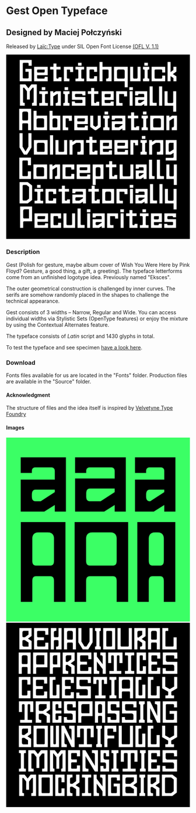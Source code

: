 # Gest Open Typeface
## Designed by Maciej Połczyński
Released by [Laïc:Type](https://laic.pl) under SIL Open Font License [(OFL V. 1.1)](https://scripts.sil.org/cms/scripts/page.php?site_id=nrsi&id=ofl)

![Gest](Images/Gest_2021_RW.png)

### Description
Gest (Polish for gesture, maybe album cover of Wish You Were Here by Pink Floyd? Gesture, a good thing, a gift, a greeting). The typeface letterforms come from an unfinished logotype idea. Previously named "Eksces".

The outer geometrical construction is challenged by inner curves. The serifs are somehow randomly placed in the shapes to challenge the technical appearance.

Gest consists of 3 widths – Narrow, Regular and Wide. 
You can access individual widths via Stylistic Sets (OpenType features) or enjoy the mixture by using the Contextual Alternates feature.

The typeface consists of *Latin* script and 1430 glyphs in total.

To test the typeface and see specimen [have a look here](https://laic.pl/gest).

### Download
Fonts files available for us are located in the "Fonts" folder.
Production files are available in the "Source" folder.

#### Acknowledgment
The structure of files and the idea itself is inspired by [Velvetyne Type Foundry](https://www.velvetyne.fr/)

#### Images
![Gest](Images/Gest_2021_as.png)
![Gest](Images/Gest_2021_AU.png)
